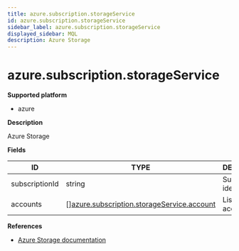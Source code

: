 ```yaml
---
title: azure.subscription.storageService
id: azure.subscription.storageService
sidebar_label: azure.subscription.storageService
displayed_sidebar: MQL
description: Azure Storage
---
```


# azure.subscription.storageService

**Supported platform**

- azure

**Description**

Azure Storage

**Fields**

| ID             | TYPE                                                                                                | DESCRIPTION              |
| -------------- | --------------------------------------------------------------------------------------------------- | ------------------------ |
| subscriptionId | string                                                                                              | Subscription identifier  |
| accounts       | &#91;&#93;[azure.subscription.storageService.account](azure.subscription.storageservice.account.md) | List of storage accounts |

**References**

- [Azure Storage documentation](https://learn.microsoft.com/en-us/azure/storage/)

